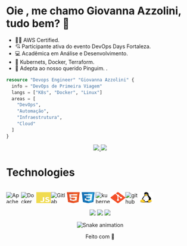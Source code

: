 
  # Oie , me chamo Giovanna Azzolini, tudo bem? 🌻 
- 👩‍💻 AWS Certified.
- 💘 Participante ativa do evento DevOps Days Fortaleza.
- 💻 Acadêmica em Análise e Desenvolvimento.
- 📖 Kubernets, Docker, Terraform.
- 🐧 Adepta ao nosso querido Pinguim. </a>.</p>
```terraform
resource "Devops Engineer" "Giovanna Azzolini" {
  info = "DevOps de Primeira Viagem"
  langs = ["K8s", "Docker", "Linux"]
  areas = [
    "DevOps",
    "Automação",
    "Infraestrutura",
    "Cloud"
  ]
}
```
  </h1>


  
</div>

<div align="center">
  <a href="https://github.com/Giovanna-Azzolini">
    <img height="150em" src="https://github-readme-stats.vercel.app/api?username=Giovanna-Azzolini&count_private=true&include_all_commits=true&show_icons=true&theme=dracula&hide_border=false&show_owner=true"/>
    <img height="150em" src="https://github-readme-stats.vercel.app/api/top-langs/?username=Giovanna-Azzolini&theme=dracula&hide_border=false&&layout=compact"/>
  </a>
</div>

# Technologies
<div align="left" valign="top"><br>
  <img align="left" alt="Apache" height="30" width="40" src="https://cdn.jsdelivr.net/gh/devicons/devicon/icons/apache/apache-original.svg" />
  <img align="left" alt="Docker" height="30" width="40" src="https://cdn.jsdelivr.net/gh/devicons/devicon/icons/docker/docker-original.svg" />
  <img align="left" alt="Js" height="30" width="40" src="https://raw.githubusercontent.com/devicons/devicon/master/icons/javascript/javascript-plain.svg">
  <img align="left" alt="Gitlab" height="30" width="40" src="https://cdn.jsdelivr.net/gh/devicons/devicon/icons/gitlab/gitlab-original.svg" />
  <img align="left" alt="HTML" height="30" width="40" src="https://raw.githubusercontent.com/devicons/devicon/master/icons/html5/html5-original.svg">
  <img align="left" alt="CSS" height="30" width="40" src="https://raw.githubusercontent.com/devicons/devicon/master/icons/css3/css3-original.svg">
  <img align="left" alt="kubernets" height="30" width="40" src="https://cdn.jsdelivr.net/gh/devicons/devicon/icons/kubernetes/kubernetes-plain.svg" />
  <img align="left" alt="git" height="30" width="40" src="https://raw.githubusercontent.com/devicons/devicon/master/icons/git/git-original.svg">
  <img align="left" alt="github" height="35" width="35" src="https://cdn.jsdelivr.net/gh/devicons/devicon/icons/github/github-original.svg" />
  <img align="center" alt="linux" height="30" width="40" src="https://raw.githubusercontent.com/devicons/devicon/master/icons/linux/linux-original.svg">
</div><br>

<div align="center">
  <a href="https://instagram.com/giovanna_azzolini?igshid=ZDdkNTZiNTM=" target="_blank"><img src="https://img.shields.io/badge/-Instagram-%23E4405F?style=for-the-badge&logo=instagram&logoColor=white" target="_blank"></a>
  <a href="https://www.linkedin.com/in/giovanna-azzolini-527941242/" target="_blank"><img src="https://img.shields.io/badge/-LinkedIn-%230077B5?style=for-the-badge&logo=linkedin&logoColor=white" target="_blank"></a> 
  <a href = "mailto:giovannadev997@gmail.com"><img src="https://img.shields.io/badge/-Gmail-%23333?style=for-the-badge&logo=gmail&logoColor=white" target="_blank"></a>
</div>

<div align="center">

  ![Snake animation](https://github.com/danielbped/danielbped/blob/output/github-contribution-grid-snake.svg)
  
</div>

<div align="center">
  <p>Feito com 💜 </p>
 </div>
